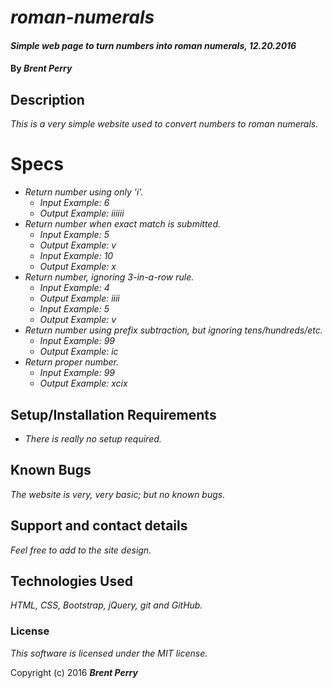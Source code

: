 # _roman-numerals_

#### _Simple web page to turn numbers into roman numerals, 12.20.2016_

#### By _**Brent Perry**_

## Description

_This is a very simple website used to convert numbers to roman numerals._

# Specs

* _Return number using only 'i'._
  * _Input Example: 6_
  * _Output Example: iiiiii_
* _Return number when exact match is submitted._
  * _Input Example: 5_
  * _Output Example: v_
  * _Input Example: 10_
  * _Output Example: x_
* _Return number, ignoring 3-in-a-row rule._
  * _Input Example: 4_
  * _Output Example: iiii_
  * _Input Example: 5_
  * _Output Example: v_
* _Return number using prefix subtraction, but ignoring tens/hundreds/etc._
  * _Input Example: 99_
  * _Output Example: ic_
* _Return proper number._
  * _Input Example: 99_
  * _Output Example: xcix_

## Setup/Installation Requirements

* _There is really no setup required._

## Known Bugs

_The website is very, very basic; but no known bugs._

## Support and contact details

_Feel free to add to the site design._

## Technologies Used

_HTML, CSS, Bootstrap, jQuery, git and GitHub._

### License

*This software is licensed under the MIT license.*

Copyright (c) 2016 **_Brent Perry_**
